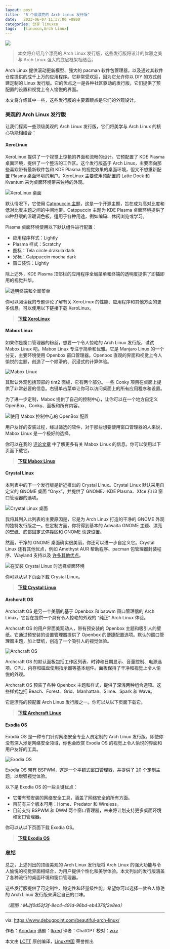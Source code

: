 ```yaml
---
layout: post
title:	"5 个最漂亮的 Arch Linux 发行版"
date:	2023-06-07 11:37:00 +0800 
categories:	分享 linuxcn 
tags:	[linuxcn,Arch Linux]
---
```



![](/Asserts/Images/album/202306/07/113635oi86dfkr6cvuadcd.jpg)



> 
> 本文将介绍几个漂亮的 Arch Linux 发行版，这些发行版将设计的优雅之美与 Arch Linux 强大的底层框架相结合。
> 
> 
> 


Arch Linux 提供滚动更新模型、强大的 pacman 软件包管理器，以及通过其软件仓库提供的成千上万的应用程序。它非常受欢迎，因为它允许你以 DIY 的方式创建定制的 Linux 发行版。它的优点之一是各种社区驱动的发行版，它们提供了预配置的设置和视觉上令人愉悦的界面。


本文将介绍其中一些，这些发行版的主要着眼点是它们的外观设计。


### 美观的 Arch Linux 发行版


让我们探索一些顶级美观的 Arch Linux 发行版，它们将美学与 Arch Linux 的核心功能相结合：


#### XeroLinux


XeroLinux 提供了一个视觉上惊艳的界面和流畅的设计。它预配置了 KDE Plasma 桌面环境，提供了一个整洁的工作区。这个发行版基于 Arch Linux，主要面向那些喜欢带有最新软件包和 KDE Plasma 的视觉效果的桌面环境，但又不想重新配置 Plasma 桌面环境的用户。XeroLinux 主要使用预配置的 Latte Dock 和 Kvantum 来为桌面环境带来独特的外观。


![XeroLinux 桌面](/Asserts/Images/album/202306/07/113830lh82l6alhfah4oz6.jpg)


默认情况下，它使用 [Catppuccin 主题](https://catppuccin-website.vercel.app/)，这是一个开源主题，旨在成为高对比度和低对比度主题之间的中间地带。Catppuccin 主题为 KDE Plasma 桌面环境提供了四种舒缓的温暖调色板，适用于各种用途，例如编码、休闲浏览或学习。


Plasma 桌面环境使用以下默认组件进行配置：


* 应用程序样式：Lightly
* Plasma 样式：Scratchy
* 图标：Tela circle drakula dark
* 光标：Catppuccin mocha dark
* 窗口装饰：Lightly


除上述外，KDE Plasma 顶部栏的应用程序全局菜单和终端的透明度提供了即插即用的视觉升华。


![透明终端和全局菜单](/Asserts/Images/album/202306/07/113839pzsldc9w6hzsr009.jpg)


你可以阅读我的专题评论了解有关 XeroLinux 的性能、应用程序和其他方面的更多信息。可以使用以下链接下载 XeroLinux。



> 
> **[下载 XeroLinux](https://xerolinux.xyz/)**
> 
> 
> 


#### Mabox Linux


如果你是窗口管理器的粉丝，想要一个令人惊艳的 Arch Linux 发行版，试试 Mabox Linux 吧。Mabox Linux 专注于简单和优雅。它是 Manjaro Linux 的一个分支，主要环境使用 Openbox 窗口管理器。Openbox 直观的界面和视觉上令人愉悦的主题，创造了一个顺滑的、沉浸式的计算体验。


![Mabox Linux](/Asserts/Images/album/202306/07/113847z69sqtu86mj6295s.jpg)


其默认外观包括顶部的 tint2 面板，它有两个部分。一些 Conky 项目在桌面上提供了非常必要的信息。右键单击菜单让你可以访问桌面上的所有应用程序和设置。


为了进一步定制，Mabox 提供了自己的控制中心，让你可以在一个地方自定义 OpenBox、Conky、面板和所有内容。


![使用 Mabox 控制中心的 OpenBox 配置](/Asserts/Images/album/202306/07/113932r2hp4ppd2pbphms3.jpg)


用户友好的安装过程，经过筛选的软件，对于那些想要使用窗口管理器的人来说，Mabox Linux 是一个极好的选择。


你可以在我的 [评论文章](https://www.debugpoint.com/mabox-linux-2022/) 中了解更多有关 Mabox Linux 的信息。你可以使用以下页面下载它。



> 
> **[下载 Mabox Linux](https://maboxlinux.org/)**
> 
> 
> 


#### Crystal Linux


本列表中的下一个发行版是新近推出的 Crystal Linux。Crystal Linux 默认采用自定义的 GNOME 桌面 “Onyx”，并提供了 GNOME、KDE Plasma、Xfce 和 i3 窗口管理器的选项。


![Crystal Linux 桌面](/Asserts/Images/album/202306/07/113943l3ktl3vattaezkjl.jpg)


我将其列入此列表的主要原因是，它是为 Arch Linux 打造的干净的 GNOME 外观的独特发行版之一。在定制方面，你将得到基本的 Adwaita GNOME 主题、漂亮的壁纸、底部固定式停靠区和 GNOME 快速设置。


然而，干净的 GNOME 桌面确实很美丽，你还可以进一步自定义它。Crystal Linux 还有其他优点，例如 Amethyst AUR 帮助程序、pacman 包管理器封装程序、Wayland 支持以及 [许多其他优点](https://getcryst.al/site/docs/amethyst/getting-started)。


![在安装 Crystal Linux 时选择桌面环境](/Asserts/Images/album/202306/07/113953ab56bebilyzmyb0o.jpg)


你可以从以下页面下载 Crystal Linux。



> 
> **[下载 Crystal Linux](https://getcryst.al/site)**
> 
> 
> 


#### Archcraft OS


Archcraft OS 是另一个美丽的基于 Openbox 和 bspwm 窗口管理器的 Arch Linux。它旨在提供一个具有令人惊艳的外观的 “纯正” Arch Linux 体验。


Archcraft OS 的用户界面美观动人，带有预安装的 Openbox 主题和吸引人的壁纸。它通过预安装的设置管理器提供了 Openbox 的便捷配置选项。默认的窗口管理器主题，加上壁纸，创造了一个吸引人的视觉体验。


![Archcraft OS](/Asserts/Images/album/202306/07/114011faj0yd59ca06djc6.jpg)


Archcraft OS 的默认面板包括工作区列表、时钟和日期显示、音量控制、电源选项、CPU、内存和磁盘使用指示器等基本组件。面板保持了干净和视觉上令人愉悦的外观。


Archcraft OS 预装了各种 Openbox 主题和样式，提供了深浅两种组合选项。这些样式包括 Beach、Forest、Grid、Manhattan、Slime、Spark 和 Wave。


它是漂亮的预配置 Arch Linux 发行版之一。你可以从以下页面下载它。



> 
> **[下载 Archcraft Linux](https://archcraft.io/)**
> 
> 
> 


#### Exodia OS


Exodia OS 是一种专门针对网络安全专业人员定制的 Arch Linux 发行版，即使你没有深入涉足网络安全领域，你也会欣赏 Exodia OS 的视觉上令人愉悦的界面和用户友好的工具。


![Exodia OS](/Asserts/Images/album/202306/07/114020i55ax7pp5emze67g.jpg)


Exodia OS 带有 BSPWM，这是一个平铺式窗口管理器，并提供了 20 个定制主题，以增强视觉体验。


以下是 Exodia OS 的一些关键优点：


* 它带有预安装的网络安全工具，涵盖了网络安全的所有方面。
* 目前有三个版本可用：Home、Predator 和 Wireless。
* 目前支持 BSPWM 和 DWM 两个窗口管理器，未来将计划支持更多桌面环境和窗口管理器。


你可以从以下页面下载 Exodia OS。



> 
> **[下载 Exodia OS](https://exodia-os.github.io/exodia-website/)**
> 
> 
> 


### 总结


总之，上述列出的顶级美观的 Arch Linux 发行版将 Arch Linux 的强大功能与令人愉悦的视觉界面相结合，为用户提供个性化和美学体验。本文列出的发行版涵盖了各种流行的桌面环境和窗口管理器。


这些发行版提供了可定制性、稳定性和轻量级性能。希望你可以选择一款令人惊艳的 Arch Linux 发行版来满足自己的口味。


*（题图：MJ/f0d52f3f-8ec4-491d-96bd-eb4376f2e8ea）*




---


via: <https://www.debugpoint.com/beautiful-arch-linux/>


作者：[Arindam](https://www.debugpoint.com/author/admin1/) 选题：[lkxed](https://github.com/lkxed/) 译者：ChatGPT 校对：[wxy](https://github.com/wxy)


本文由 [LCTT](https://github.com/LCTT/TranslateProject) 原创编译，[Linux中国](https://linux.cn/) 荣誉推出
